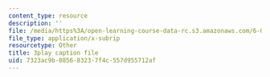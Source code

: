 ```yaml
---
content_type: resource
description: ''
file: /media/https%3A/open-learning-course-data-rc.s3.amazonaws.com/6-004-computation-structures-spring-2017/7323ac9b085683237f4c557d955712af_swdDzsfFflo.srt
file_type: application/x-subrip
resourcetype: Other
title: 3play caption file
uid: 7323ac9b-0856-8323-7f4c-557d955712af
---
```

